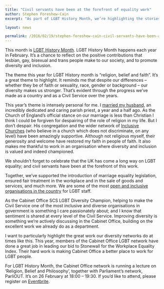 ```yaml
---
title: "Civil servants have been at the forefront of equality work"
author: Stephen Foreshew-Cain
excerpt: "As part of LGBT History Month, we’re highlighting the stories of LGB* civil servants. Stephen Foreshew-Cain is the Executive Director of the Government Digital Service - part of the Cabinet Office. He writes about how the Civil Service has a lot to be proud of on LGBT diversity."

layout: news

permalink: /2016/02/19/stephen-foreshew-cain-civil-servants-have-been-at-the-forefront-of-equality-work/
---
```


This month is <a href="http://www.lgbthistorymonth.org.uk/">LGBT History Month</a>. LGBT History Month happens each year in February. It’s a chance to reflect on the positive contributions that lesbian, gay, bisexual and trans people make to our society, and to promote diversity and inclusion.

The theme this year for LGBT History month is “religion, belief and faith”. It’s a great theme to highlight. It reminds me that despite our differences – whether they be of faith or sexuality, race, gender or background – our diversity makes us stronger. That’s evident through the progress we’ve made as a country and as a Civil Service over the years.

This year’s theme is intensely personal for me. I <a href="http://www.theguardian.com/commentisfree/video/2014/jul/11/vicar-wedding-same-sex-marriage-rev-andrew-cain">married my husband</a>, an incredibly dedicated and caring parish priest, a year and a half ago. As the Church of England’s official stance on our marriage is less than Christian I think I could be forgiven for despairing of the role of religion in my life. But I don’t despair. His congregation and the wider network of <a href="http://inclusive-church.org.uk/">Inclusive Churches</a> (who believe in a church which does not discriminate, on any level) have been amazingly supportive. Although not religious myself, their generosity and welcome have restored my faith in people of faith. It also makes me thankful to work in an organisation where diversity and inclusion is valued and indeed championed.

We shouldn’t forget to celebrate that the UK has come a long way on LGBT equality; and civil servants have been at the forefront of this work.

Together, we’ve supported the introduction of marriage equality legislation, ensured fair treatment in the workplace and in the sale of goods and services, and much more. We are some of the most <a href="https://civilservice.blog.gov.uk/2016/01/21/civil-service-among-the-best/">open and inclusive organisations in the country</a> for LGBT staff.

As the Cabinet Office SCS LGBT Diversity Champion, helping to make the Civil Service one of the most inclusive and diverse organisations in government is something I care passionately about; and I know that sentiment is shared at every level of the Civil Service. Improving diversity is something we’re actively discussing in the Cabinet Office, building on the excellent work we already do as a department.

I want to particularly highlight the great work our diversity networks do at times like this. This year, members of the Cabinet Office LGBT network have done a great job in leading our bid to Stonewall for the Workplace Equality Index. Their hard work is making Cabinet Office a better place to work for LGBT people.

For LGBT History Month, the Cabinet Office network is running a lecture on ‘Religion, Belief and Philosophy’, together with Parliament’s network, ParliOUT. It’s on 26 February at 18:00 – 19:30. If you’d like to attend, please register on <a href="https://www.eventbrite.co.uk/e/lgbt-history-month-talk-religion-belief-and-philosophy-tickets-20913920098">Eventbrite</a>.